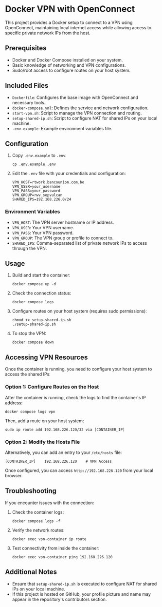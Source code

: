 # Docker VPN with OpenConnect

This project provides a Docker setup to connect to a VPN using OpenConnect, maintaining local internet access while allowing access to specific private network IPs from the host.

## Prerequisites

- Docker and Docker Compose installed on your system.
- Basic knowledge of networking and VPN configurations.
- Sudo/root access to configure routes on your host system.

## Included Files

- `Dockerfile`: Configures the base image with OpenConnect and necessary tools.
- `docker-compose.yml`: Defines the service and network configuration.
- `start-vpn.sh`: Script to manage the VPN connection and routing.
- `setup-shared-ip.sh`: Script to configure NAT for shared IPs on your local machine.
- `.env.example`: Example environment variables file.

## Configuration

1. Copy `.env.example` to `.env`:
   ```
   cp .env.example .env
   ```

2. Edit the `.env` file with your credentials and configuration:
   ```
   VPN_HOST=rtwork.bancounion.com.bo
   VPN_USER=your_username
   VPN_PASS=your_password
   VPN_GROUP=rwv_sopvulcan
   SHARED_IPS=192.168.226.0/24
   ```

### Environment Variables

- `VPN_HOST`: The VPN server hostname or IP address.
- `VPN_USER`: Your VPN username.
- `VPN_PASS`: Your VPN password.
- `VPN_GROUP`: The VPN group or profile to connect to.
- `SHARED_IPS`: Comma-separated list of private network IPs to access through the VPN.

## Usage

1. Build and start the container:
   ```
   docker compose up -d
   ```

2. Check the connection status:
   ```
   docker compose logs
   ```

3. Configure routes on your host system (requires sudo permissions):
   ```
   chmod +x setup-shared-ip.sh
   ./setup-shared-ip.sh
   ```

4. To stop the VPN:
   ```
   docker compose down
   ```

## Accessing VPN Resources

Once the container is running, you need to configure your host system to access the shared IPs:

### Option 1: Configure Routes on the Host

After the container is running, check the logs to find the container's IP address:

```
docker compose logs vpn
```

Then, add a route on your host system:

```
sudo ip route add 192.168.226.120/32 via [CONTAINER_IP]
```

### Option 2: Modify the Hosts File

Alternatively, you can add an entry to your `/etc/hosts` file:

```
[CONTAINER_IP]    192.168.226.120    # VPN Access
```

Once configured, you can access `http://192.168.226.120` from your local browser.

## Troubleshooting

If you encounter issues with the connection:

1. Check the container logs:
   ```
   docker compose logs -f
   ```

2. Verify the network routes:
   ```
   docker exec vpn-container ip route
   ```

3. Test connectivity from inside the container:
   ```
   docker exec vpn-container ping 192.168.226.120
   ```

## Additional Notes

- Ensure that `setup-shared-ip.sh` is executed to configure NAT for shared IPs on your local machine.
- If this project is hosted on GitHub, your profile picture and name may appear in the repository's contributors section.
